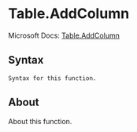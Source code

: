 ---
---

# Table.AddColumn

Microsoft Docs: [Table.AddColumn](https://docs.microsoft.com/en-us/powerquery-m/table-addcolumn)

## Syntax

```
Syntax for this function.
```

## About

About this function.

